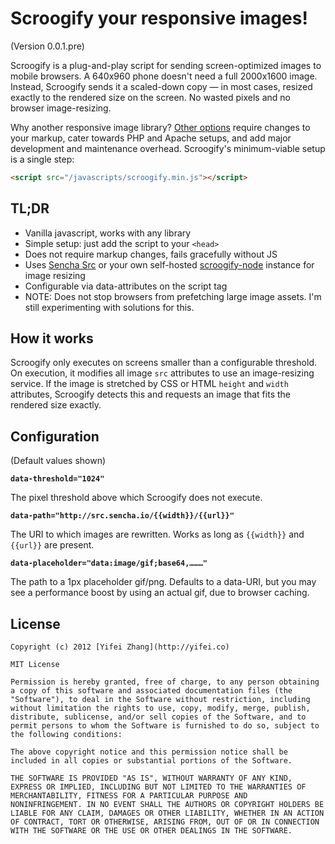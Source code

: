 # Scroogify your responsive images!

(Version 0.0.1.pre)

Scroogify is a plug-and-play script for sending screen-optimized images to mobile browsers. A 640x960 phone doesn't need a full 2000x1600 image. Instead, Scroogify sends it a scaled-down copy &mdash; in most cases, resized exactly to the rendered size on the screen. No wasted pixels and no browser image-resizing.

Why another responsive image library? [Other options](https://docs.google.com/spreadsheet/ccc?key=0Al0lI17fOl9DdDgxTFVoRzFpV3VCdHk2NTBmdVI2OXc#gid=0) require changes to your markup, cater towards PHP and Apache setups, and add major development and maintenance overhead. Scroogify's minimum-viable setup is a single step:

```html
<script src="/javascripts/scroogify.min.js"></script>
```

## TL;DR

* Vanilla javascript, works with any library
* Simple setup: just add the script to your `<head>`
* Does not require markup changes, fails gracefully without JS
* Uses [Sencha Src](http://docs.sencha.io/current/index.html#!/guide/src) or your own self-hosted [scroogify-node](https://github.com/c4milo/scroogify-node) instance for image resizing
* Configurable via data-attributes on the script tag
* NOTE: Does not stop browsers from prefetching large image assets. I'm still experimenting with solutions for this.

## How it works

Scroogify only executes on screens smaller than a configurable threshold. On execution, it modifies all image `src` attributes to use an image-resizing service. If the image is stretched by CSS or HTML `height` and `width` attributes, Scroogify detects this and requests an image that fits the rendered size exactly.

## Configuration

(Default values shown)

**`data-threshold="1024"`**

The pixel threshold above which Scroogify does not execute.

**`data-path="http://src.sencha.io/{{width}}/{{url}}"`**

The URI to which images are rewritten. Works as long as `{{width}}` and `{{url}}` are present.

**`data-placeholder="data:image/gif;base64,………"`**

The path to a 1px placeholder gif/png. Defaults to a data-URI, but you may see a performance boost by using an actual gif, due to browser caching.

## License

    Copyright (c) 2012 [Yifei Zhang](http://yifei.co)

    MIT License

    Permission is hereby granted, free of charge, to any person obtaining
    a copy of this software and associated documentation files (the
    "Software"), to deal in the Software without restriction, including
    without limitation the rights to use, copy, modify, merge, publish,
    distribute, sublicense, and/or sell copies of the Software, and to
    permit persons to whom the Software is furnished to do so, subject to
    the following conditions:

    The above copyright notice and this permission notice shall be
    included in all copies or substantial portions of the Software.

    THE SOFTWARE IS PROVIDED "AS IS", WITHOUT WARRANTY OF ANY KIND,
    EXPRESS OR IMPLIED, INCLUDING BUT NOT LIMITED TO THE WARRANTIES OF
    MERCHANTABILITY, FITNESS FOR A PARTICULAR PURPOSE AND
    NONINFRINGEMENT. IN NO EVENT SHALL THE AUTHORS OR COPYRIGHT HOLDERS BE
    LIABLE FOR ANY CLAIM, DAMAGES OR OTHER LIABILITY, WHETHER IN AN ACTION
    OF CONTRACT, TORT OR OTHERWISE, ARISING FROM, OUT OF OR IN CONNECTION
    WITH THE SOFTWARE OR THE USE OR OTHER DEALINGS IN THE SOFTWARE.
